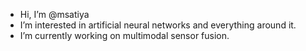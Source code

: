 - Hi, I’m @msatiya
- I’m interested in artificial neural networks and everything around it.
- I’m currently working on multimodal sensor fusion.

<!---
msatiya/msatiya is a ✨ special ✨ repository because its `README.md` (this file) appears on your GitHub profile.
You can click the Preview link to take a look at your changes.
--->
